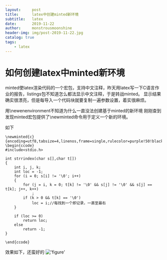 ```yaml
---
layout:     post
title:      latex中创建minted新环境
subtitle:   latex
date:       2019-11-22
author:     monstrousmoonshine
header-img: img/post-2019-11-22.jpg
catalog: true
tags:
    - latex
---
```


# 如何创建latex中minted新环境
minted使latex渲染代码的一个宏包，支持中文注释，昨天用latex写一下C语言作业的报告，listings包不知道怎么都法显示中文注释，于是转战minted。
显示结果确实很漂亮，但是每导入一个代码块就要复制一遍参数设置，着实很麻烦。

用\newenenvironment不知道为什么一直没法创建基于minted的新环境
刚刚查到发现minted宏包提供了\newminted命令用于定义一个新的环境。


如下
```
\newminted{c}{encoding=utf8,tabsize=4,linenos,frame=single,rulecolor=purple!50!black,texcl=true}
\begin{ccode}
#include<stdio.h>

int strrindex(char s[],char t[])
{
	int i, j, k;
	int loc = -1;
	for (i = 0; s[i] != '\0'; i++)
	{
		for (j = i, k = 0; t[k] != '\0' && s[j] != '\0' && s[j] == t[k]; j++, k++)
			;
		if (k > 0 && t[k] == '\0')
			loc = i;//每找到一个即记录，一直至最右
	}

	if (loc >= 0)
		return loc;
	else
		return -1;
}

\end{ccode}
```
效果如下，还蛮好的
!['figure']('https://wx2.sinaimg.cn/mw1024/007P0Y0dly1g974oh7je2j30mj0estb5.jpg')
